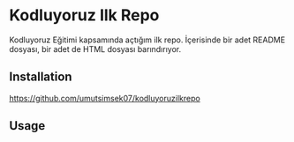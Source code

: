 # Kodluyoruz Ilk Repo
Kodluyoruz Eğitimi kapsamında açtığım ilk repo. İçerisinde bir adet README dosyası, bir adet de HTML dosyası barındırıyor.

## Installation
https://github.com/umutsimsek07/kodluyoruzilkrepo

## Usage